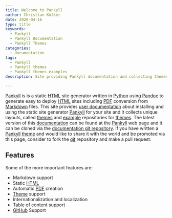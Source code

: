 ```yaml
---
title: Welcome to Pankyll
author: Christian Külker
date: 2020-04-16
type: title
keywords:
  - Pankyll
  - Pankyll Documentation
  - Pankyll Themes
categories:
  - documentation
tags:
  - Pankyll
  - Pankyll themes
  - Pankyll themes examples
description: Site providing Pankyll documentation and collecting themes

---
```


[Pankyll] is is a static [HTML] site generator written in [Python] using
[Pandoc] to generate easy to deploy [HTML] sites including [PDF] conversion
from [Markdown] files. This site provides [user documentation] about installing
and using the static site generator [Pankyll] for your site and it collects
unique layouts, called [themes] and [example] repositories for [themes]. The latest version of this
[documentation] can be found at the [Pankyll] web page and it can be cloned via
the [documentation git repository]. If you have written a [Pankyll] [theme] and
would like to share it with the world and be promoted via this page, consider
to fork the [git] repository and make a pull request.

## Features

Some of the more important features are:

* Markdown support
* Static [HTML]
* Automatic [PDF] creation
* [Theme] support
* Internationalization and localization
* Table of content support
* [GitHub] Support

[documentation git repository]: https://github.com/ckuelker/pankyll-documentation
[documentation]: https://www.pankyll.org/en_US/Documentation
[example]: https://www.pankyll.org/en_US/Pankyll-Theme-Examples
[git]: https://en.wikipedia.org/wiki/Git
[Github]: https://github.com
[HTML]: https://en.wikipedia.org/wiki/HTML
[Markdown]: https://en.wikipedia.org/wiki/Markdown
[Pandoc]: https://pandoc.org/
[Pankyll]: https://www.pankyll.org/
[PDF]: https://en.wikipedia.org/wiki/PDF
[Python]: https://www.python.org/
[Theme]: /en_US/Pankyll-Themes/
[Themes]: /en_US/Pankyll-Themes/
[user documentation]: https://www.pankyll.org/Documentation
